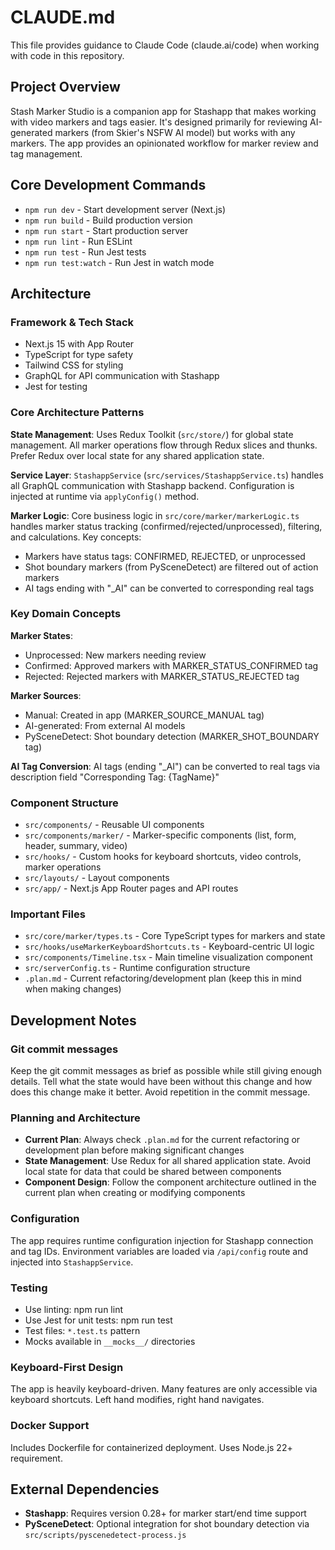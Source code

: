 # CLAUDE.md

This file provides guidance to Claude Code (claude.ai/code) when working with code in this repository.

## Project Overview

Stash Marker Studio is a companion app for Stashapp that makes working with video markers and tags easier. It's designed primarily for reviewing AI-generated markers (from Skier's NSFW AI model) but works with any markers. The app provides an opinionated workflow for marker review and tag management.

## Core Development Commands

- `npm run dev` - Start development server (Next.js)
- `npm run build` - Build production version
- `npm run start` - Start production server
- `npm run lint` - Run ESLint
- `npm run test` - Run Jest tests
- `npm run test:watch` - Run Jest in watch mode

## Architecture

### Framework & Tech Stack

- Next.js 15 with App Router
- TypeScript for type safety
- Tailwind CSS for styling
- GraphQL for API communication with Stashapp
- Jest for testing

### Core Architecture Patterns

**State Management**: Uses Redux Toolkit (`src/store/`) for global state management. All marker operations flow through Redux slices and thunks. Prefer Redux over local state for any shared application state.

**Service Layer**: `StashappService` (`src/services/StashappService.ts`) handles all GraphQL communication with Stashapp backend. Configuration is injected at runtime via `applyConfig()` method.

**Marker Logic**: Core business logic in `src/core/marker/markerLogic.ts` handles marker status tracking (confirmed/rejected/unprocessed), filtering, and calculations. Key concepts:

- Markers have status tags: CONFIRMED, REJECTED, or unprocessed
- Shot boundary markers (from PySceneDetect) are filtered out of action markers
- AI tags ending with "\_AI" can be converted to corresponding real tags

### Key Domain Concepts

**Marker States**:

- Unprocessed: New markers needing review
- Confirmed: Approved markers with MARKER_STATUS_CONFIRMED tag
- Rejected: Rejected markers with MARKER_STATUS_REJECTED tag

**Marker Sources**:

- Manual: Created in app (MARKER_SOURCE_MANUAL tag)
- AI-generated: From external AI models
- PySceneDetect: Shot boundary detection (MARKER_SHOT_BOUNDARY tag)

**AI Tag Conversion**: AI tags (ending "\_AI") can be converted to real tags via description field "Corresponding Tag: {TagName}"

### Component Structure

- `src/components/` - Reusable UI components
- `src/components/marker/` - Marker-specific components (list, form, header, summary, video)
- `src/hooks/` - Custom hooks for keyboard shortcuts, video controls, marker operations
- `src/layouts/` - Layout components
- `src/app/` - Next.js App Router pages and API routes

### Important Files

- `src/core/marker/types.ts` - Core TypeScript types for markers and state
- `src/hooks/useMarkerKeyboardShortcuts.ts` - Keyboard-centric UI logic
- `src/components/Timeline.tsx` - Main timeline visualization component
- `src/serverConfig.ts` - Runtime configuration structure
- `.plan.md` - Current refactoring/development plan (keep this in mind when making changes)

## Development Notes

### Git commit messages

Keep the git commit messages as brief as possible while still giving enough details. Tell what the state would have been without this change and how does this change make it better. Avoid repetition in the commit message.

### Planning and Architecture

- **Current Plan**: Always check `.plan.md` for the current refactoring or development plan before making significant changes
- **State Management**: Use Redux for all shared application state. Avoid local state for data that could be shared between components
- **Component Design**: Follow the component architecture outlined in the current plan when creating or modifying components

### Configuration

The app requires runtime configuration injection for Stashapp connection and tag IDs. Environment variables are loaded via `/api/config` route and injected into `StashappService`.

### Testing

- Use linting: npm run lint
- Use Jest for unit tests: npm run test
- Test files: `*.test.ts` pattern
- Mocks available in `__mocks__/` directories

### Keyboard-First Design

The app is heavily keyboard-driven. Many features are only accessible via keyboard shortcuts. Left hand modifies, right hand navigates.

### Docker Support

Includes Dockerfile for containerized deployment. Uses Node.js 22+ requirement.

## External Dependencies

- **Stashapp**: Requires version 0.28+ for marker start/end time support
- **PySceneDetect**: Optional integration for shot boundary detection via `src/scripts/pyscenedetect-process.js`

